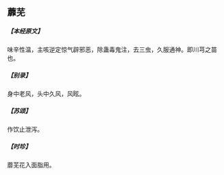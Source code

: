 ## 蘼芜

##### 【本经原文】
味辛性温，主咳逆定惊气辟邪恶，除蛊毒鬼注，去三虫，久服通神。即川芎之苗也。
##### 【别录】
身中老风，头中久风，风眩。
##### 【苏颂】
作饮止泄泻。
##### 【时珍】
蘼芜花入面脂用。